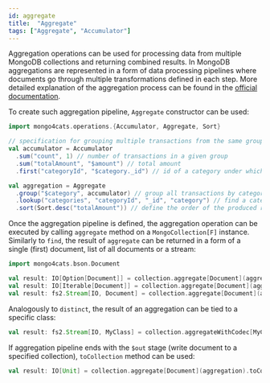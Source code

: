 ```yaml
---
id: aggregate
title:  "Aggregate"
tags: ["Aggregate", "Accumulator"]
---
```


Aggregation operations can be used for processing data from multiple MongoDB collections and returning combined results.
In MongoDB aggregations are represented in a form of data processing pipelines where documents go through multiple transformations defined in each step.
More detailed explanation of the aggregation process can be found in the [official documentation](https://docs.mongodb.com/drivers/java/sync/current/fundamentals/aggregation/).

To create such aggregation pipeline, `Aggregate` constructor can be used:

```scala
import mongo4cats.operations.{Accumulator, Aggregate, Sort}

// specification for grouping multiple transactions from the same group:
val accumulator = Accumulator
  .sum("count", 1) // number of transactions in a given group
  .sum("totalAmount", "$amount") // total amount
  .first("categoryId", "$category._id") // id of a category under which all transactions are grouped

val aggregation = Aggregate
  .group("$category", accumulator) // group all transactions by categoryId and accumulate result into a given specification
  .lookup("categories", "categoryId", "_id", "category") // find a category for each group of transactions by category id
  .sort(Sort.desc("totalAmount")) // define the order of the produced results
```
Once the aggregation pipeline is defined, the aggregation operation can be executed by calling `aggregate` method on a `MongoCollection[F]` instance. 
Similarly to `find`, the result of `aggregate` can be returned in a form of a single (first) document, list of all documents or a stream:
```scala
import mongo4cats.bson.Document

val result: IO[Option[Document]] = collection.aggregate[Document](aggregation).first
val result: IO[Iterable[Document]] = collection.aggregate[Document](aggregation).all
val result: fs2.Stream[IO, Document] = collection.aggregate[Document](aggregation).stream
```
Analogously to `distinct`, the result of an aggregation can be tied to a specific class:
```scala
val result: fs2.Stream[IO, MyClass] = collection.aggregateWithCodec[MyClass](aggregation).stream
```
If aggregation pipeline ends with the `$out` stage (write document to a specified collection), `toCollection` method can be used:
```scala
val result: IO[Unit] = collection.aggregate[Document](aggregation).toCollection
```
